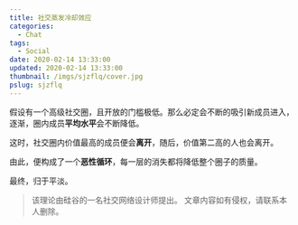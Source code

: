 ```yaml
---
title: 社交蒸发冷却效应
categories:
  - Chat
tags:
  - Social
date: 2020-02-14 13:33:00
updated: 2020-02-14 13:33:00
thumbnail: /imgs/sjzflq/cover.jpg
pslug: sjzflq
---
```

假设有一个高级社交圈，且开放的门槛极低。那么必定会不断的吸引新成员进入，逐渐，圈内成员**平均水平**会不断降低。

<!--more-->

这时，社交圈内价值最高的成员便会**离开**，随后，价值第二高的人也会离开。

由此，便构成了一个**恶性循环**，每一层的消失都将降低整个圈子的质量。

最终，归于平淡。

> 该理论由硅谷的一名社交网络设计师提出。
> 文章内容如有侵权，请联系本人删除。